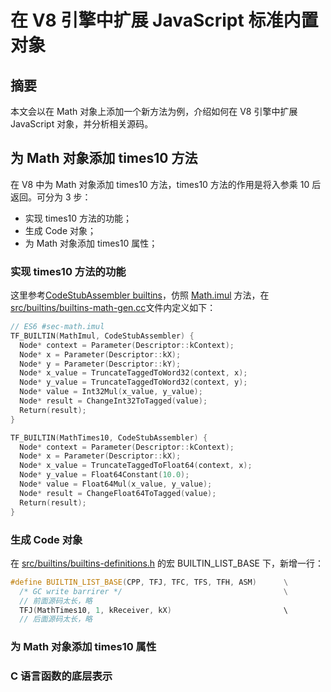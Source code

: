 # 在 V8 引擎中扩展 JavaScript 标准内置对象
## 摘要
本文会以在 Math 对象上添加一个新方法为例，介绍如何在 V8 引擎中扩展 JavaScript 对象，并分析相关源码。
## 为 Math 对象添加 times10 方法
在 V8 中为 Math 对象添加 times10 方法，times10 方法的作用是将入参乘 10 后返回。可分为 3 步：

- 实现 times10 方法的功能；
- 生成 Code 对象；
- 为 Math 对象添加 times10 属性；

### 实现 times10 方法的功能

这里参考[CodeStubAssembler builtins](https://v8.dev/docs/csa-builtins)，仿照 [Math.imul](https://developer.mozilla.org/zh-CN/docs/Web/JavaScript/Reference/Global_Objects/Math/imul) 方法，在[src/builtins/builtins-math-gen.cc](https://chromium.googlesource.com/v8/v8.git/+/refs/heads/7.7.1/src/builtins/builtins-math-gen.cc#179)文件内定义如下：

```c++
// ES6 #sec-math.imul
TF_BUILTIN(MathImul, CodeStubAssembler) {
  Node* context = Parameter(Descriptor::kContext);
  Node* x = Parameter(Descriptor::kX);
  Node* y = Parameter(Descriptor::kY);
  Node* x_value = TruncateTaggedToWord32(context, x);
  Node* y_value = TruncateTaggedToWord32(context, y);
  Node* value = Int32Mul(x_value, y_value);
  Node* result = ChangeInt32ToTagged(value);
  Return(result);
}
```

```c++
TF_BUILTIN(MathTimes10, CodeStubAssembler) {
  Node* context = Parameter(Descriptor::kContext);
  Node* x = Parameter(Descriptor::kX);
  Node* x_value = TruncateTaggedToFloat64(context, x);
  Node* y_value = Float64Constant(10.0);
  Node* value = Float64Mul(x_value, y_value);
  Node* result = ChangeFloat64ToTagged(value);
  Return(result);
}
```

### 生成 Code 对象

在 [src/builtins/builtins-definitions.h](https://chromium.googlesource.com/v8/v8.git/+/refs/heads/7.7.1/src/builtins/builtins-definitions.h#34) 的宏 BUILTIN_LIST_BASE 下，新增一行：

```c++
#define BUILTIN_LIST_BASE(CPP, TFJ, TFC, TFS, TFH, ASM)      \
  /* GC write barrirer */                                    \
  // 前面源码太长，略                                           
  TFJ(MathTimes10, 1, kReceiver, kX)                         \
  // 后面源码太长，略
```

### 为 Math 对象添加 times10 属性

### C 语言函数的底层表示







